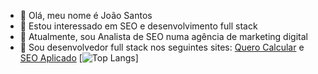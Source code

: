 - 👋 Olá, meu nome é João Santos
- 👀 Estou interessado em SEO e desenvolvimento full stack
- 🌱 Atualmente, sou Analista de SEO numa agência de marketing digital
- 💞️ Sou desenvolvedor full stack nos seguintes sites: <a href="https://querocalcular.com.br/" target="_blank" target="noopener noreferrer">Quero Calcular</a> e <a href="https://seoaplicado.com.br/" target="_blank" target="noopener noreferrer">SEO Aplicado</a>
[![Top Langs](https://github-readme-stats.vercel.app/api/top-langs/?username=joaosantos-dev)]
